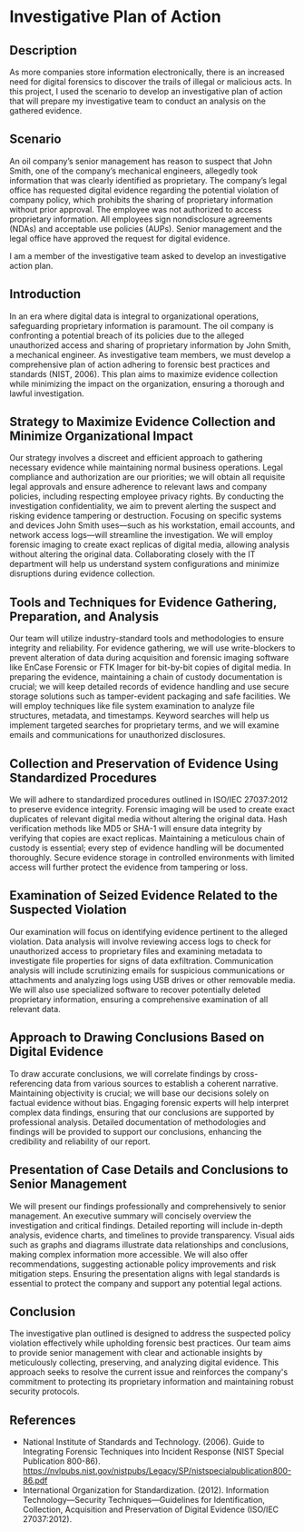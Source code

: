 <h1>Investigative Plan of Action</h1>

<h2>Description</h2>

<p>As more companies store information electronically, there is an increased need for digital forensics to discover the trails of illegal or malicious acts. In this project, I used the scenario to develop an investigative plan of action that will prepare my investigative team to conduct an analysis on the gathered evidence.</p>

<h2>Scenario</h2>

<p>An oil company’s senior management has reason to suspect that John Smith, one of the company’s mechanical engineers, allegedly took information that was clearly identified as proprietary. The company’s legal office has requested digital evidence regarding the potential violation of company policy, which prohibits the sharing of proprietary information without prior approval. The employee was not authorized to access proprietary information. All employees sign nondisclosure agreements (NDAs) and acceptable use policies (AUPs). Senior management and the legal office have approved the request for digital evidence.</p>

<p>I am a member of the investigative team asked to develop an investigative action plan.</p>

<h2>Introduction</h2>

<p>In an era where digital data is integral to organizational operations, safeguarding proprietary information is paramount. The oil company is confronting a potential breach of its policies due to the alleged unauthorized access and sharing of proprietary information by John Smith, a mechanical engineer. As investigative team members, we must develop a comprehensive plan of action adhering to forensic best practices and standards (NIST, 2006). This plan aims to maximize evidence collection while minimizing the impact on the organization, ensuring a thorough and lawful investigation.</p>

<h2>Strategy to Maximize Evidence Collection and Minimize Organizational Impact</h2>

<p>Our strategy involves a discreet and efficient approach to gathering necessary evidence while maintaining normal business operations. Legal compliance and authorization are our priorities; we will obtain all requisite legal approvals and ensure adherence to relevant laws and company policies, including respecting employee privacy rights. By conducting the investigation confidentiality, we aim to prevent alerting the suspect and risking evidence tampering or destruction. Focusing on specific systems and devices John Smith uses—such as his workstation, email accounts, and network access logs—will streamline the investigation. We will employ forensic imaging to create exact replicas of digital media, allowing analysis without altering the original data. Collaborating closely with the IT department will help us understand system configurations and minimize disruptions during evidence collection.</p>

<h2>Tools and Techniques for Evidence Gathering, Preparation, and Analysis</h2>

<p>Our team will utilize industry-standard tools and methodologies to ensure integrity and reliability. For evidence gathering, we will use write-blockers to prevent alteration of data during acquisition and forensic imaging software like EnCase Forensic or FTK Imager for bit-by-bit copies of digital media. In preparing the evidence, maintaining a chain of custody documentation is crucial; we will keep detailed records of evidence handling and use secure storage solutions such as tamper-evident packaging and safe facilities. We will employ techniques like file system examination to analyze file structures, metadata, and timestamps. Keyword searches will help us implement targeted searches for proprietary terms, and we will examine emails and communications for unauthorized disclosures.</p>

<h2>Collection and Preservation of Evidence Using Standardized Procedures</h2>

<p>We will adhere to standardized procedures outlined in ISO/IEC 27037:2012 to preserve evidence integrity. Forensic imaging will be used to create exact duplicates of relevant digital media without altering the original data. Hash verification methods like MD5 or SHA-1 will ensure data integrity by verifying that copies are exact replicas. Maintaining a meticulous chain of custody is essential; every step of evidence handling will be documented thoroughly. Secure evidence storage in controlled environments with limited access will further protect the evidence from tampering or loss.</p>

<h2>Examination of Seized Evidence Related to the Suspected Violation</h2>

<p>Our examination will focus on identifying evidence pertinent to the alleged violation. Data analysis will involve reviewing access logs to check for unauthorized access to proprietary
files and examining metadata to investigate file properties for signs of data exfiltration. Communication analysis will include scrutinizing emails for suspicious communications or attachments and analyzing logs using USB drives or other removable media. We will also use specialized software to recover potentially deleted proprietary information, ensuring a comprehensive examination of all relevant data.</p>

<h2>Approach to Drawing Conclusions Based on Digital Evidence</h2>

<p>To draw accurate conclusions, we will correlate findings by cross-referencing data from various sources to establish a coherent narrative. Maintaining objectivity is crucial; we will base our decisions solely on factual evidence without bias. Engaging forensic experts will help interpret complex data findings, ensuring that our conclusions are supported by professional analysis. Detailed documentation of methodologies and findings will be provided to support our conclusions, enhancing the credibility and reliability of our report.</p>

<h2>Presentation of Case Details and Conclusions to Senior Management</h2>

<p>We will present our findings professionally and comprehensively to senior management. An executive summary will concisely overview the investigation and critical findings. Detailed
reporting will include in-depth analysis, evidence charts, and timelines to provide transparency. Visual aids such as graphs and diagrams illustrate data relationships and conclusions, making complex information more accessible. We will also offer recommendations, suggesting actionable policy improvements and risk mitigation steps. Ensuring the presentation aligns with legal standards is essential to protect the company and support any potential legal actions.</p>

<h2>Conclusion</h2>

<p>The investigative plan outlined is designed to address the suspected policy violation effectively while upholding forensic best practices. Our team aims to provide senior management with clear and actionable insights by meticulously collecting, preserving, and analyzing digital evidence. This approach seeks to resolve the current issue and reinforces the company's commitment to protecting its proprietary information and maintaining robust security protocols.</p>

<h2>References</h2>

- National Institute of Standards and Technology. (2006). Guide to Integrating Forensic Techniques into Incident Response (NIST Special Publication 800-86). https://nvlpubs.nist.gov/nistpubs/Legacy/SP/nistspecialpublication800-86.pdf
- International Organization for Standardization. (2012). Information Technology—Security Techniques—Guidelines for Identification, Collection, Acquisition and Preservation of Digital Evidence (ISO/IEC 27037:2012).
